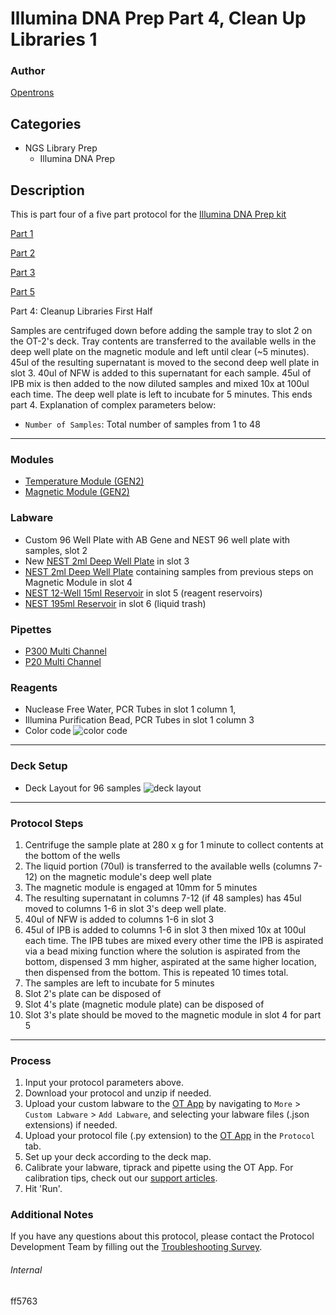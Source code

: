 # Illumina DNA Prep Part 4, Clean Up Libraries 1

### Author
[Opentrons](https://opentrons.com/)

## Categories
* NGS Library Prep
    * Illumina DNA Prep

## Description
This is part four of a five part protocol for the [Illumina DNA Prep kit](https://www.illumina.com/products/by-type/sequencing-kits/library-prep-kits/nextera-dna-flex.html)

[Part 1](https://develop.protocols.opentrons.com/protocol/ff5763)

[Part 2](https://develop.protocols.opentrons.com/protocol/ff5763_part2)

[Part 3](https://develop.protocols.opentrons.com/protocol/ff5763_part3)

[Part 5](https://develop.protocols.opentrons.com/protocol/ff5763_part5)

Part 4: Cleanup Libraries First Half

Samples are centrifuged down before adding the sample tray to slot 2 on the OT-2's deck. Tray contents are transferred to the available wells in the deep well plate on the magnetic module and left until clear (~5 minutes). 45ul of the resulting supernatant is moved to the second deep well plate in slot 3. 40ul of NFW is added to this supernatant for each sample. 45ul of IPB mix is then added to the now diluted samples and mixed 10x at 100ul each time. The deep well plate is left to incubate for 5 minutes. This ends part 4.
Explanation of complex parameters below:
* `Number of Samples`: Total number of samples from 1 to 48

---

### Modules
* [Temperature Module (GEN2)](https://shop.opentrons.com/collections/hardware-modules/products/tempdeck)
* [Magnetic Module (GEN2)](https://shop.opentrons.com/collections/hardware-modules/products/magdeck)

### Labware
* Custom 96 Well Plate with AB Gene and NEST 96 well plate with samples, slot 2
* New [NEST 2ml Deep Well Plate](https://shop.opentrons.com/nest-2-ml-96-well-deep-well-plate-v-bottom/) in slot 3
* [NEST 2ml Deep Well Plate](https://shop.opentrons.com/nest-2-ml-96-well-deep-well-plate-v-bottom/) containing samples from previous steps on Magnetic Module in slot 4
* [NEST 12-Well 15ml Reservoir](https://shop.opentrons.com/nest-12-well-reservoirs-15-ml/) in slot 5 (reagent reservoirs)
* [NEST 195ml Reservoir](https://shop.opentrons.com/nest-1-well-reservoirs-195-ml/) in slot 6 (liquid trash)


### Pipettes
* [P300 Multi Channel](https://shop.opentrons.com/8-channel-electronic-pipette/)
* [P20 Multi Channel](https://shop.opentrons.com/8-channel-electronic-pipette/)

### Reagents
* Nuclease Free Water, PCR Tubes in slot 1 column 1,
* Illumina Purification Bead, PCR Tubes in slot 1 column 3
* Color code
![color code](https://opentrons-protocol-library-website.s3.amazonaws.com/custom-README-images/ff5763/part_4/color+code.png)

---
### Deck Setup
* Deck Layout for 96 samples
![deck layout](https://opentrons-protocol-library-website.s3.amazonaws.com/custom-README-images/ff5763/part_4/deck_setup.png)
---

### Protocol Steps
1. Centrifuge the sample plate at 280 x g for 1 minute to collect contents at the bottom of the wells
2. The liquid portion (70ul) is transferred to the available wells (columns 7-12) on the magnetic module's deep well plate
3. The magnetic module is engaged at 10mm for 5 minutes
4. The resulting supernatant in columns 7-12 (if 48 samples) has 45ul moved to columns 1-6 in slot 3's deep well plate.
5. 40ul of NFW is added to columns 1-6 in slot 3
6. 45ul of IPB is added to columns 1-6 in slot 3 then mixed 10x at 100ul each time. The IPB tubes are mixed every other time the IPB is aspirated via a bead mixing function where the solution is aspirated from the bottom, dispensed 3 mm higher, aspirated at the same higher location, then dispensed from the bottom. This is repeated 10 times total.
7. The samples are left to incubate for 5 minutes
8. Slot 2's plate can be disposed of
9. Slot 4's plate (magnetic module plate) can be disposed of
10. Slot 3's plate should be moved to the magnetic module in slot 4 for part 5
---

### Process
1. Input your protocol parameters above.
2. Download your protocol and unzip if needed.
3. Upload your custom labware to the [OT App](https://opentrons.com/ot-app) by navigating to `More` > `Custom Labware` > `Add Labware`, and selecting your labware files (.json extensions) if needed.
4. Upload your protocol file (.py extension) to the [OT App](https://opentrons.com/ot-app) in the `Protocol` tab.
5. Set up your deck according to the deck map.
6. Calibrate your labware, tiprack and pipette using the OT App. For calibration tips, check out our [support articles](https://support.opentrons.com/en/collections/1559720-guide-for-getting-started-with-the-ot-2).
7. Hit 'Run'.

### Additional Notes
If you have any questions about this protocol, please contact the Protocol Development Team by filling out the [Troubleshooting Survey](https://protocol-troubleshooting.paperform.co/).

###### Internal
ff5763
